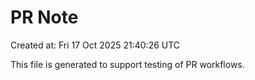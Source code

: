 # PR Note

Created at: Fri 17 Oct 2025 21:40:26 UTC

This file is generated to support testing of PR workflows.
